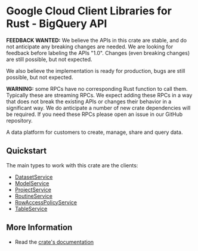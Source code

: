 # Google Cloud Client Libraries for Rust - BigQuery API

<!-- Code generated by sidekick. DO NOT EDIT. -->

**FEEDBACK WANTED:** We believe the APIs in this crate are stable, and
do not anticipate any breaking changes are needed. We are looking for
feedback before labeling the APIs "1.0". Changes (even breaking changes)
are still possible, but not expected.

We also believe the implementation is ready for production, bugs are
still possible, but not expected.

**WARNING:** some RPCs have no corresponding Rust function to call them.
Typically these are streaming RPCs. We expect adding these RPCs in a
way that does not break the existing APIs or changes their behavior in a
significant way. We do anticipate a number of new crate dependencies
will be required. If you need these RPCs please open an issue in our
GitHub repository.

A data platform for customers to create, manage, share and query data.

## Quickstart

The main types to work with this crate are the clients:

- [DatasetService]
- [ModelService]
- [ProjectService]
- [RoutineService]
- [RowAccessPolicyService]
- [TableService]

## More Information

- Read the [crate's documentation](https://docs.rs/google-cloud-bigquery-v2/latest/google-cloud-bigquery-v2)

[DatasetService]: https://docs.rs/google-cloud-bigquery-v2/latest/google_cloud_bigquery_v2/client/struct.DatasetService.html
[ModelService]: https://docs.rs/google-cloud-bigquery-v2/latest/google_cloud_bigquery_v2/client/struct.ModelService.html
[ProjectService]: https://docs.rs/google-cloud-bigquery-v2/latest/google_cloud_bigquery_v2/client/struct.ProjectService.html
[RoutineService]: https://docs.rs/google-cloud-bigquery-v2/latest/google_cloud_bigquery_v2/client/struct.RoutineService.html
[RowAccessPolicyService]: https://docs.rs/google-cloud-bigquery-v2/latest/google_cloud_bigquery_v2/client/struct.RowAccessPolicyService.html
[TableService]: https://docs.rs/google-cloud-bigquery-v2/latest/google_cloud_bigquery_v2/client/struct.TableService.html

